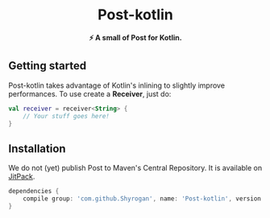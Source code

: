 <h1 align="center">Post-kotlin</h1>

<div align="center">
  <strong>⚡ A small of Post for Kotlin.</strong>
</div>

 ## Getting started

Post-kotlin takes advantage of Kotlin's inlining to slightly improve performances.
To use create a **Receiver**, just do:
````kotlin
val receiver = receiver<String> {
    // Your stuff goes here!
}
````

 ## Installation

We do not (yet) publish Post to Maven's Central Repository. It is available on [JitPack](https://jitpack.io).
````groovy
dependencies {
    compile group: 'com.github.Shyrogan', name: 'Post-kotlin', version: '1.0.0'
}
````